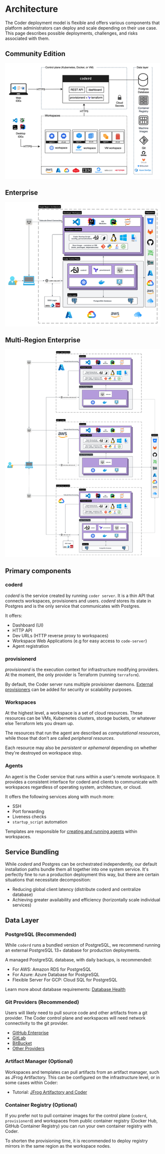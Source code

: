 # Architecture

The Coder deployment model is flexible and offers various components that
platform administrators can deploy and scale depending on their use case. This
page describes possible deployments, challenges, and risks associated with them.

<div class="tabs">

## Community Edition

![Architecture Diagram](../../images/architecture-diagram.png)

## Enterprise

![Single Region Architecture Diagram](../../images/architecture-single-region.png)

## Multi-Region Enterprise

![Multi Region Architecture Diagram](../../images/architecture-multi-region.png)

</div>

## Primary components

### coderd

_coderd_ is the service created by running `coder server`. It is a thin API that
connects workspaces, provisioners and users. _coderd_ stores its state in
Postgres and is the only service that communicates with Postgres.

It offers:

- Dashboard (UI)
- HTTP API
- Dev URLs (HTTP reverse proxy to workspaces)
- Workspace Web Applications (e.g for easy access to `code-server`)
- Agent registration

### provisionerd

_provisionerd_ is the execution context for infrastructure modifying providers.
At the moment, the only provider is Terraform (running `terraform`).

By default, the Coder server runs multiple provisioner daemons.
[External provisioners](../provisioners.md) can be added for security or
scalability purposes.

### Workspaces

At the highest level, a workspace is a set of cloud resources. These resources
can be VMs, Kubernetes clusters, storage buckets, or whatever else Terraform
lets you dream up.

The resources that run the agent are described as _computational resources_,
while those that don't are called _peripheral resources_.

Each resource may also be _persistent_ or _ephemeral_ depending on whether
they're destroyed on workspace stop.

### Agents

An agent is the Coder service that runs within a user's remote workspace. It
provides a consistent interface for coderd and clients to communicate with
workspaces regardless of operating system, architecture, or cloud.

It offers the following services along with much more:

- SSH
- Port forwarding
- Liveness checks
- `startup_script` automation

Templates are responsible for
[creating and running agents](../templates/extending-templates/README.md#workspace-agents) within
workspaces.

## Service Bundling

While _coderd_ and Postgres can be orchestrated independently, our default
installation paths bundle them all together into one system service. It's
perfectly fine to run a production deployment this way, but there are certain
situations that necessitate decomposition:

- Reducing global client latency (distribute coderd and centralize database)
- Achieving greater availability and efficiency (horizontally scale individual
  services)

## Data Layer

### PostgreSQL (Recommended)

While `coderd` runs a bundled version of PostgreSQL, we recommend running an
external PostgreSQL 13+ database for production deployments.

A managed PostgreSQL database, with daily backups, is recommended:

- For AWS: Amazon RDS for PostgreSQL
- For Azure: Azure Database for PostgreSQL
- Flexible Server For GCP: Cloud SQL for PostgreSQL

Learn more about database requirements:
[Database Health](../monitoring/health-check.md#database)

### Git Providers (Recommended)

Users will likely need to pull source code and other artifacts from a git
provider. The Coder control plane and workspaces will need network connectivity
to the git provider.

- [GitHub Enterprise](../external-auth.md#github-enterprise)
- [GitLab](../external-auth.md#gitlab-self-managed)
- [BitBucket](../external-auth.md#bitbucket-server)
- [Other Providers](../external-auth.md#self-managed-git-providers)

### Artifact Manager (Optional)

Workspaces and templates can pull artifacts from an artifact manager, such as
JFrog Artifactory. This can be configured on the infrastructure level, or in
some cases within Coder:

- Tutorial: [JFrog Artifactory and Coder](../integrations/jfrog-artifactory.md)

### Container Registry (Optional)

If you prefer not to pull container images for the control plane (`coderd`,
`provisionerd`) and workspaces from public container registry (Docker Hub,
GitHub Container Registry) you can run your own container registry with Coder.

To shorten the provisioning time, it is recommended to deploy registry mirrors
in the same region as the workspace nodes.
